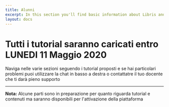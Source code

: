 ```yaml
---
title: Alunni
excerpt: In this section you'll find basic information about Libris and how to use it.
layout: docs
---
```


<div class="note">
 <h1> Tutti i tutorial saranno caricati entro LUNEDI 11 Maggio 2020 </h1>
</div>

Naviga nelle varie sezioni seguendo i tutorial proposti e se hai particolari problemi puoi utilizzare la chat in basso a destra o contattatre il tuo docente che ti darà pieno supporto

*** 

<div class="important">
  <strong>Nota:</strong> 
  Alcune parti sono in preparazione per quanto riguarda tutorial e contenuti ma saranno disponibili per l'attivazione della piattaforma

  <script src="https://unpkg.com/@lottiefiles/lottie-player@latest/dist/lottie-player.js"></script>
<lottie-player src="https://assets9.lottiefiles.com/packages/lf20_RkWAMt.json"  background="transparent"  speed="1"  style="width: 300px; height: 300px;"  loop  autoplay></lottie-player>

</div>

